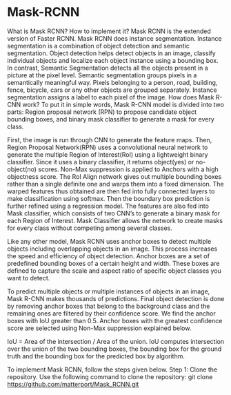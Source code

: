# Mask-RCNN
What is Mask RCNN? How to implement it?
Mask RCNN is the extended version of Faster RCNN. Mask RCNN does instance segmentation. Instance segmentation is a combination of object detection and semantic segmentation. Object detection helps detect objects in an image, classify individual objects and localize each object instance using a bounding box. In contrast, Semantic Segmentation detects all the objects present in a picture at the pixel level. 
Semantic segmentation groups pixels in a semantically meaningful way. Pixels belonging to a person, road, building, fence, bicycle, cars or any other objects are grouped separately. Instance segmentation assigns a label to each pixel of the image.
How does Mask R-CNN work?
To put it in simple words, Mask R-CNN model is divided into two parts: 
Region proposal network (RPN) to propose candidate object bounding boxes, and 
binary mask classifier to generate a mask for every class.

 
First, the image is run through CNN to generate the feature maps. Then, Region Proposal Network(RPN) uses a convolutional neural network to generate the multiple Region of Interest(RoI) using a lightweight binary classifier. Since it uses a binary classifier, it returns object(yes) or no-object(no) scores. Non-Max suppression is applied to Anchors with a high objectness score.
The RoI Align network gives out multiple bounding boxes rather than a single definite one and warps them into a fixed dimension.
The warped features thus obtained are then fed into fully connected layers to make classification using softmax. Then the boundary box prediction is further refined using a regression model.
The features are also fed into Mask classifier, which consists of two CNN’s to generate a binary mask for each Region of Interest. Mask Classifier allows the network to create masks for every class without competing among several classes.
 
Like any other model, Mask RCNN uses anchor boxes to detect multiple objects including overlapping objects in an image. This process increases the speed and efficiency of object detection.  Anchor boxes are a set of predefined bounding boxes of a certain height and width. These boxes are defined to capture the scale and aspect ratio of specific object classes you want to detect.

 
To predict multiple objects or multiple instances of objects in an image, Mask R-CNN makes thousands of predictions. Final object detection is done by removing anchor boxes that belong to the background class and the remaining ones are filtered by their confidence score. We find the anchor boxes with IoU greater than 0.5. Anchor boxes with the greatest confidence score are selected using Non-Max suppression explained below.

IoU = Area of the intersection / Area of the union. 
IoU computes intersection over the union of the two bounding boxes, the bounding box for the ground truth and the bounding box for the predicted box by algorithm.



To implement Mask RCNN, follow the steps given below. 
Step 1: Clone the repository. Use the following command to clone the repository:
git clone https://github.com/matterport/Mask_RCNN.git


